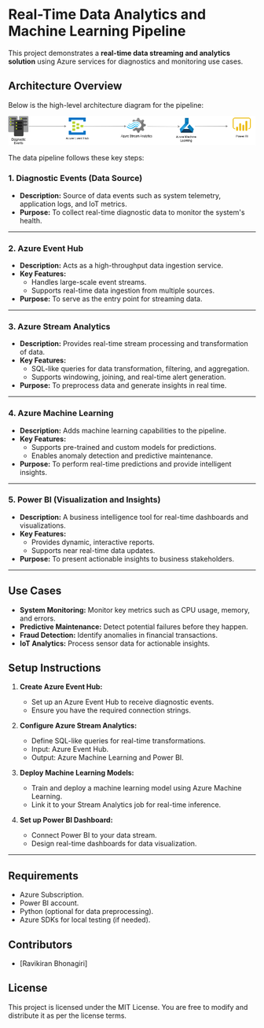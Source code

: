 
# Real-Time Data Analytics and Machine Learning Pipeline

This project demonstrates a **real-time data streaming and analytics solution** using Azure services for diagnostics and monitoring use cases.

## **Architecture Overview**

Below is the high-level architecture diagram for the pipeline:

![Architecture Diagram](media/Azure_Stream_ML.drawio.png)

The data pipeline follows these key steps:

### 1. **Diagnostic Events (Data Source)**
   - **Description:** Source of data events such as system telemetry, application logs, and IoT metrics.
   - **Purpose:** To collect real-time diagnostic data to monitor the system's health.

---

### 2. **Azure Event Hub**
   - **Description:** Acts as a high-throughput data ingestion service.
   - **Key Features:**
     - Handles large-scale event streams.
     - Supports real-time data ingestion from multiple sources.
   - **Purpose:** To serve as the entry point for streaming data.

---

### 3. **Azure Stream Analytics**
   - **Description:** Provides real-time stream processing and transformation of data.
   - **Key Features:**
     - SQL-like queries for data transformation, filtering, and aggregation.
     - Supports windowing, joining, and real-time alert generation.
   - **Purpose:** To preprocess data and generate insights in real time.

---

### 4. **Azure Machine Learning**
   - **Description:** Adds machine learning capabilities to the pipeline.
   - **Key Features:**
     - Supports pre-trained and custom models for predictions.
     - Enables anomaly detection and predictive maintenance.
   - **Purpose:** To perform real-time predictions and provide intelligent insights.

---

### 5. **Power BI (Visualization and Insights)**
   - **Description:** A business intelligence tool for real-time dashboards and visualizations.
   - **Key Features:**
     - Provides dynamic, interactive reports.
     - Supports near real-time data updates.
   - **Purpose:** To present actionable insights to business stakeholders.

---

## **Use Cases**
   - **System Monitoring:** Monitor key metrics such as CPU usage, memory, and errors.
   - **Predictive Maintenance:** Detect potential failures before they happen.
   - **Fraud Detection:** Identify anomalies in financial transactions.
   - **IoT Analytics:** Process sensor data for actionable insights.

## **Setup Instructions**
1. **Create Azure Event Hub:**
   - Set up an Azure Event Hub to receive diagnostic events.
   - Ensure you have the required connection strings.

2. **Configure Azure Stream Analytics:**
   - Define SQL-like queries for real-time transformations.
   - Input: Azure Event Hub.
   - Output: Azure Machine Learning and Power BI.

3. **Deploy Machine Learning Models:**
   - Train and deploy a machine learning model using Azure Machine Learning.
   - Link it to your Stream Analytics job for real-time inference.

4. **Set up Power BI Dashboard:**
   - Connect Power BI to your data stream.
   - Design real-time dashboards for data visualization.

---

## **Requirements**
- Azure Subscription.
- Power BI account.
- Python (optional for data preprocessing).
- Azure SDKs for local testing (if needed).

## **Contributors**
- [Ravikiran Bhonagiri]

## **License**
This project is licensed under the MIT License. You are free to modify and distribute it as per the license terms.


